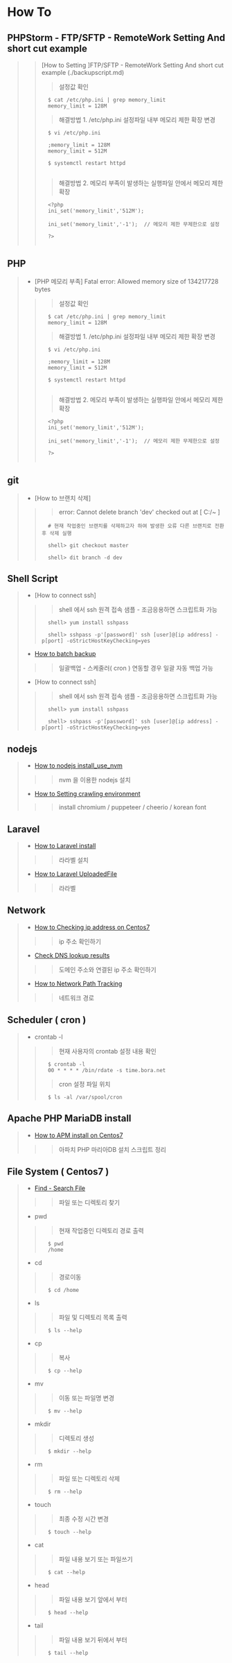 # How To


## PHPStorm - FTP/SFTP - RemoteWork Setting And short cut example
>
>  > [How to Setting ]FTP/SFTP - RemoteWork Setting And short cut example (./backupscript.md)
>  > 
>  >  >설정값 확인
>  >```
>  >   $ cat /etc/php.ini | grep memory_limit
>  >   memory_limit = 128M
>  >
>  >```
>  >  >해결방법 1. /etc/php.ini 설정파일 내부 메모리 제한 확장 변경
>  >```
>  >   $ vi /etc/php.ini
>  >
>  >   ;memory_limit = 128M
>  >   memory_limit = 512M
>  >   
>  >   $ systemctl restart httpd
>  >   
>  >```
>  >  >해결방법 2. 메모리 부족이 발생하는 실행파일 안에서 메모리 제한 확장
>  >```
>  >   <?php
>  >   ini_set('memory_limit','512M');
>  >   
>  >   ini_set('memory_limit','-1');  // 메모리 제한 무제한으로 설정
>  >
>  >   ?>
>  >   
>  >```

## PHP
>
>  - [PHP 메모리 부족] Fatal error: Allowed memory size of 134217728 bytes
>
>  >  >설정값 확인
>  >```
>  >   $ cat /etc/php.ini | grep memory_limit
>  >   memory_limit = 128M
>  >
>  >```
>  >  >해결방법 1. /etc/php.ini 설정파일 내부 메모리 제한 확장 변경
>  >```
>  >   $ vi /etc/php.ini
>  >
>  >   ;memory_limit = 128M
>  >   memory_limit = 512M
>  >   
>  >   $ systemctl restart httpd
>  >   
>  >```
>  >  >해결방법 2. 메모리 부족이 발생하는 실행파일 안에서 메모리 제한 확장
>  >```
>  >   <?php
>  >   ini_set('memory_limit','512M');
>  >   
>  >   ini_set('memory_limit','-1');  // 메모리 제한 무제한으로 설정
>  >
>  >   ?>
>  >   
>  >```
>

## git 
>  - [How to 브랜치 삭제]
>  >  > error: Cannot delete branch 'dev' checked out at [ C:/~ ]
>  >```
>  >   # 현재 작업중인 브랜치를 삭제하고자 하여 발생한 오류 다른 브랜치로 전환후 삭제 실행
>  >   
>  >   shell> git checkout master
>  >
>  >   shell> dit branch -d dev
>  >
>  >```
>

## Shell Script
>  - [How to connect ssh]
>  >  > shell 에서 ssh 원격 접속 샘플 - 조금응용하면 스크립트화 가능
>  >```
>  >   shell> yum install sshpass
>  >
>  >   shell> sshpass -p'[password]' ssh [user]@[ip address] -p[port] -oStrictHostKeyChecking=yes
>  >
>  >```
>
>  - [How to batch backup](./backupscript.md)
>  >  > 일괄백업 - 스케줄러( cron ) 연동할 경우 일괄 자동 백업 가능
>
>  - [How to connect ssh]
>  >  > shell 에서 ssh 원격 접속 샘플 - 조금응용하면 스크립트화 가능
>  >```
>  >   shell> yum install sshpass
>  >
>  >   shell> sshpass -p'[password]' ssh [user]@[ip address] -p[port] -oStrictHostKeyChecking=yes
>  >
>  >```
>


## nodejs
>  - [How to nodejs install_use_nvm](./centos7_nodejs_install_use_nvm.md)
>  >  > nvm 을 이용한 nodejs 설치 
>
>  - [How to Setting crawling environment](./centos7_nodejs_setting_crawling_environment.md)
>  >  >  install chromium / puppeteer / cheerio / korean font
>


## Laravel
>  - [How to Laravel install](./centos7_laravel_install.md)
>  >  > 라라벨 설치
>
>  - [How to Laravel UploadedFile](./centos7_laravel_file_upload.md)
>  >  > 라라벨 
>

## Network
>  - [How to Checking ip address on Centos7](./how_to_checking_ip_address.md)  
>  >  > ip 주소 확인하기
>
>  - [Check DNS lookup results](./check_dns_lookup_results.md)
>  >  > 도메인 주소와 연결된 ip 주소 확인하기
>
>  - [How to Network Path Tracking](./how_to_network_path_tracking.md)
>  >  > 네트워크 경로 
>

## Scheduler ( cron )
>  - crontab -l
>
>  >  >현재 사용자의 crontab 설정 내용 확인
>  >```
>  >   $ crontab -l
>  >   00 * * * * /bin/rdate -s time.bora.net
>  >
>  >```
>  >  >cron 설정 파일 위치
>  >```
>  >   $ ls -al /var/spool/cron
>  >
>  >```
>  >
>

## Apache PHP MariaDB install
>  - [How to APM install on Centos7](./centos7_apmsetup.sh)
>  >  > 아파치 PHP 마리아DB 설치 스크립트 정리
>

## File System ( Centos7 )
>  - [Find - Search File](./search_file.md) 
>  >  >파일 또는 디렉토리 찾기
>
>  - pwd
>  >  >현재 작업중인 디렉토리 경로 출력
>  >```
>  >   $ pwd
>  >   /home
>  >
>  >```
>
>  - cd
>  >  >경로이동
>  >```
>  >   $ cd /home
>  >```
>
>  - ls
>  >  >파일 및 디렉토리 목록 출력
>  >```
>  >   $ ls --help
>  >```
>
>  - cp
>  >  >복사
>  >```
>  >   $ cp --help
>  >```
>
>  - mv
>  >  >이동 또는 파일명 변경
>  >```
>  >   $ mv --help
>  >```
>
>  - mkdir
>  >  >디렉토리 생성
>  >```
>  >   $ mkdir --help
>  >```
>
>  - rm
>  >  >파일 또는 디렉토리 삭제
>  >```
>  >   $ rm --help
>  >```
>
>  - touch
>  >  >최종 수정 시간 변경
>  >```
>  >   $ touch --help
>  >```
>
>  - cat
>  >  >파일 내용 보기 또는 파일쓰기
>  >```
>  >   $ cat --help
>  >```
>
>  - head
>  >  >파일 내용 보기 앞에서 부터
>  >```
>  >   $ head --help
>  >```
>
>  - tail
>  >  >파일 내용 보기 뒤에서 부터
>  >```
>  >   $ tail --help
>  >```
>






